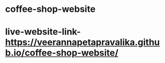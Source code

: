 # coffee-shop-website
# live-website-link-https://veerannapetapravalika.github.io/coffee-shop-website/
